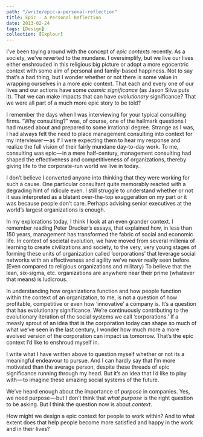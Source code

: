 ```yaml
---
path: "/write/epic-a-personal-reflection"
title: Epic - A Personal Reflection
date: 2013-02-24
tags: [Design]
collection: [Explour]
---
```


I’ve been toying around with the concept of _epic contexts_ recently. As a society, we’ve reverted to the mundane. I oversimplify, but we live our lives either enshrouded in this religious big picture or adopt a more egocentric context with some aim of personal and family-based happiness. Not to say that’s a bad thing, but I wonder whether or not there is some value in wrapping ourselves in a more _epic_ context. That each and every one of our lives and our actions have some _cosmic significance_ (as Jason Silva puts it). That we can make impacts that can have _evolutionary_ significance? That we were all part of a much more epic story to be told?

I remember the days when I was interviewing for your typical consulting firms. “Why consulting?” was, of course, one of the hallmark questions I had mused about and prepared to some irrational degree. Strange as I was, I had always felt the need to place management consulting into context for my interviewer — as if I were expecting them to hear my response and realize the full vision of their fairly mundane day-to-day work. To me, consulting was epic — in a mere half-century, management consulting had shaped the effectiveness and competitiveness of organizations, thereby giving life to the corporate-run world we live in today.

I don’t believe I converted anyone into thinking that they were working for such a cause. One particular consultant quite memorably reacted with a degrading hint of ridicule even. I still struggle to understand whether or not it was interpreted as a blatant over-the-top exaggeration on my part or it was because people don’t care. Perhaps advising senior executives at the world’s largest organizations is enough.

In my explorations today, I think I look at an even grander context. I remember reading Peter Drucker’s essays, that explained how, in less than 150 years, management has transformed the fabric of social and economic life. In context of societal evolution, we have moved from several millenia of learning to create civilizations and society, to the very, very young stages of forming these units of organization called ‘corporations’ that leverage social networks with an effectiveness and agility we’ve never really seen before. (Even compared to religious organizations and military) To believe that the lean, six-sigma, etc. organizations are anywhere near their prime (whatever that means) is ludicrous.

In understanding how organizations function and how people function within the context of an organization, to me, is not a question of how profitable, competitive or even how ‘innovative’ a company is. It’s a question that has evolutionary significance. We’re continuously contributing to the evolutionary iteration of the social systems we call ‘corporations.’ If a measly sprout of an idea that is the corporation today can shape so much of what we’ve seen in the last century, I wonder how much more a more evolved version of the corporation can impact us tomorrow. That’s the epic context I’d like to enshroud myself in.

I write what I have written above to question myself whether or not its a meaningful endeavour to pursue. And I can hardly say that I’m more motivated than the average person, despite these threads of epic significance running through my head. But it’s an idea that I’d like to play with — to imagine these amazing social systems of the future.

We’ve heard enough about the importance of _purpose_ in companies. Yes, we need purpose — but I don’t think that _what purpose_ is the right question to be asking. But I think the question now is about _context_.

How might we design a epic context for people to work within? And to what extent does that help people become more satisfied and happy in the work and in their lives?